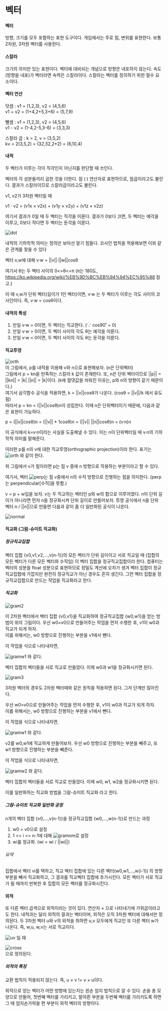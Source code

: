 # 벡터
#### 벡터
방향, 크기를 모두 포함하는 표현 도구이다.
게임에서는 주로 힘, 변위를 표현한다.
보통 2차원, 3차원 벡터를 사용한다.
#### 스칼라
크기의 의미만 있는 표현이다. 벡터에 대비되는 개념으로 방향은 내포하지 않는다. 속도 (방향을 내포)가 벡터라면 속력은 스칼라이다.
스칼라는 벡터를 정의하기 위한 필수 요소이다.
#### 벡터 연산
덧셈 : v1 = (1,2,3), v2 = (4,5,6)  
v1 + v2 = (1+4,2+5,3+6) = (5,7,9)

뺄셈 : v1 = (1,2,3), v2 = (4,5,6)  
v1 - v2 = (1-4,2-5,3-6) = (3,3,3)

스칼라 곱 : k = 2, v = (3,5,2)  
kv = 2(3,5,2) = (3*2,5*2,2*2) = (6,10,4)

#### 내적
두 벡터가 이루는 각이 직각인지 아닌지를 판단할 때 쓰인다.

벡터의 각 성분들끼리 곱한 것을 더한다. 점 (·) 연산자로 표현하므로, 점곱이라고도 불린다. 결과가 스칼라이므로 스칼라곱이라고도 불린다.



v1, v2가 3차원 벡터일 때

v1 · v2 = (v1x × v2x) + (v1y × v2y) + (v1z × v2z)

여기서 결과가 0일 때 두 벡터는 직각을 이룬다.
결과가 0보다 크면, 두 벡터는 예각을 이루고, 0보다 작다면 두 벡터는 둔각을 이룬다.

![dot](images/dotproduct.png)

내적의 기하학적 의미는 정의만 보아선 알기 힘들다. 코사인 법칙을 적용해보면 이와 같은 관계를 찾을 수 있다

벡터 v,w에 대해
v·w = ||v||·||w||cosθ

여기서 θ는 두 벡터 사이의 0<=θ<=π (π는 180도, https://ko.wikipedia.org/wiki/%EB%9D%BC%EB%94%94%EC%95%88 참고.)

이 때 v,w가 단위 벡터(길이가 1인 벡터)이면, v·w 는 두 벡터가 이루는 각도 사이의 코사인이다. 즉, v·w = cosθ이다.

#### 내적의 특성
1. 만일 v·w = 0이면, 두 벡터는 직교한다. (∵ cos90˚ = 0)  
2. 만일 v·w > 0이면, 두 벡터 사이의 각도 θ는 예각을 이룬다.   
3. 만일 v·w < 0이면, 두 벡터 사이의 각도 θ는 둔각을 이룬다.

#### 직교투영
![orth](images/orth.png)  
이 그림에서, p를 내적을 이용해 v와 n으로 표현해보자. (n은 단위벡터)  
그림에서 p = kn을 만족하는 스칼라 k 값이 존재한다.
또, n은 단위 벡터이므로 ||p|| = ||kn|| = |k| ||n|| = |k|이다. (k에 절댓값을 씌워진 이유는, p와 n의 방향이 같기 때문이다.)  
여기서 삼각함수 공식을 적용하면, k = ||v||cosθ가 나온다. (cosθ = ||v||/k 에서 유도됨)  
따라서 p = kn = (||v||cosθ)n이 성립한다. 이때 n은 단위벡터이기 때문에, 다음과 같은 표현이 가능하다.

p = (||v||cosθ)n = (||v|| * 1cosθ)n = (||v|| ||n||cosθ)n = (v·n)n

이 공식에서 k=v·n이라는 사실을 도출해낼 수 있다. 이는 n이 단위벡터일 때 v·n의 기하학적 의미를 말해준다.

이러한 p를 n의 v에 대한 직교투영(orthographic projection)이라 한다. 표기는 ![orth](images/proj.png) 와 같이 한다.

위 그림에서 v가 힘이라면 p는 힘 v 중에 n 방향으로 작용하는 부분이라고 할 수 있다.

여기서, 벡터 ![perp](images/perp.png)는 힘 v중에서 n의 수직 방향으로 진행하는 힘을 의미한다. (perp는 perpendicular[수직]을 뜻함.)

v = p + w임을 보자. v는 두 직교하는 벡터인 p와 w의 합으로 이루어졌다. n이 단위 길이가 아니라면 먼저 n을 정규화시켜 단위 길이로 만들어보자. 투영 공식에서 n을 단위 벡터 n / ||n||으로 만들면 다음과 같이 좀 더 일반화된 공식이 나온다.

![normal](images/normalproj.png)

#### 직교화 (그람-슈미트 직교화)

##### 정규직교집합
벡터 집합 {v0,v1,v2,...,v(n-1)}의 모든 벡터가 단위 길이이고 서로 직교일 때 (집합의 모든 벡터가 다른 모든 벡터와 수직임) 이 벡터 집합을 정규직교집합이라 한다.
컴퓨터는 벡터의 성분을 float 성분으로 표현하므로 정밀도 계산에 오차가 생겨 벡터 집합이 정규직교집합에 가깝지만 완전히 정규직교가 아닌 경우도 흔히 생긴다. 그런 벡터 집합을 정규직교집합으로 만드는 작업을 직교화라고 한다.

##### 직교화
![gram2](images/gram2.png)

이 2차원 벡터에서 벡터 집합 {v0,v1}을 직교화하여 정규직교집합 {w0,w1}을 얻는 방법이 위의 그림이다.
우선 w0=v0으로 만들어주는 작업을 먼저 수행한 후, v1이 w0과 직교가 되게 하자.  
이를 위해서는, w0 방향으로 진행하는 부분을 v1에서 뺀다.

이 작업을 식으로 나타내자면,

![gramw1](images/gramw1.png) 와 같다.

벡터 집합의 벡터들을 서로 직교로 만들었다. 이제 w0과 w1을 정규화시키면 된다.

![gram3](images/gram3.png)

3차원 벡터의 경우도 2차원 벡터때와 같은 원칙을 적용하면 된다. 그저 단계만 많아진다.

우선 w0=v0으로 만들어주는 작업을 먼저 수행한 후, v1이 w0과 직교가 되게 하자.  
이를 위해서는, w0 방향으로 진행하는 부분을 v1에서 뺀다.

이 작업을 식으로 나타내자면,

![gramw1](images/gramw1.png) 와 같다.

v2를 w0,w1에 직교하게 만들어보자. 우선 w0 방향으로 진행하는 부분을 빼주고, 또 w1 방향으로 진행하는 부분을 빼준다.

이 작업을 식으로 나타내자면,

![gramw2](images/gramw2.png) 와 같다.

벡터 집합의 벡터들을 서로 직교로 만들었다. 이제 w0, w1, w2을 정규화시키면 된다.

이를 일반화하는 직교화 방법을 그람-슈미트 직교화 라고 한다.

##### 그람-슈미트 직교화 일반화 공정

n개의 벡터 집합 {v0,...,v(n-1)}을 정규직교집합 {w0,...,w(n-1)}로 만드는 과정

1. w0 = v0으로 설정  
2. 1 <= i <= n-1에 대해 ![gramnm](images/gramnormal.png)로 설정  
3. wi를 정규화. (wi = wi / ||wi||)

###### 요약
집합에서 벡터 vi를 택하고, 직교 벡터 집합에 있는 다른 벡터(w0,w1,...,w(i-1)) 의 방향 부분을 빼서 직교화하고, 그 결과를 직교벡터 집합에 추가시킨다. 모든 벡터가 서로 직교가 될 때까지 반복한 후 집합의 모든 벡터를 정규화시킨다.

#### 외적

또 다른 벡터 곱섹으로 외적이라는 것이 있다. 연산자 × 으로 나타내기에 가위곱이라고도 한다. 내적과는 달리 외적의 결과는 벡터이며, 외적은 오직 3차원 벡터에 대해서만 정의된다. 두 3차원 벡터 u와 v의 외적을 취하면 u,v 모두에게 직교인 또 다른 벡터 w가 나온다. 즉, w,u, w,v는 서로 직교이다.

![uv](images/uv.png) 일 때

![cross](images/uvcross.png)  
으로 정의된다.

##### 외적의 특징
교환 법칙이 적용되지 않는다. 즉, u × v != v × u이다.

외적으로 얻는 벡터가 어떤 방향에 있는지는 왼손 엄지 법칙으로 알 수 있다. 손을 총 모양으로 만들어, 첫번째 벡터를 가리키고, 말아쥔 부분을 두번째 벡터를 가리키도록 하면 그 때 엄지손가락을 편 부분이 외적 벡터의 방향이다.
